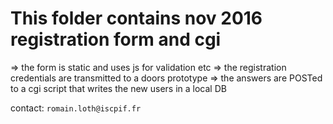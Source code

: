 
This folder contains nov 2016 registration form and cgi
=======================================================

  => the form is static and uses js for validation etc
  => the registration credentials are transmitted to a doors prototype
  => the answers are POSTed to a cgi script that writes the new users in a local DB

contact: `romain.loth@iscpif.fr`
